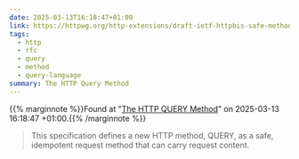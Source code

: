 ```yaml
---
date: 2025-03-13T16:18:47+01:00
link: https://httpwg.org/http-extensions/draft-ietf-httpbis-safe-method-w-body.html
tags:
  - http
  - rfc
  - query
  - method
  - query-language
summary: The HTTP Query Method
---
```

{{% marginnote %}}Found at "[The HTTP QUERY Method](https://web.archive.org/web/20250313161847/https://httpwg.org/http-extensions/draft-ietf-httpbis-safe-method-w-body.html)" on 2025-03-13 16:18:47 +01:00.{{% /marginnote %}}

> This specification defines a new HTTP method, QUERY, as a safe, idempotent request method that can carry request content.